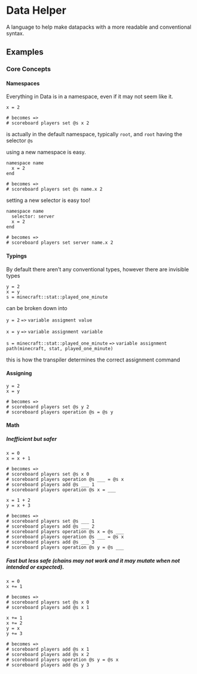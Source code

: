 Data Helper
===========
A language to help make datapacks with a more readable and conventional syntax.

Examples
--------
### Core Concepts

#### Namespaces

Everything in Data is in a namespace, even if it may not seem like it.

```cr
x = 2

# becomes =>
# scoreboard players set @s x 2
```

is actually in the default namespace, typically `root`, and `root` having the selector `@s`

using a new namespace is easy.

```cr
namespace name
  x = 2
end
  
# becomes =>
# scoreboard players set @s name.x 2
```

setting a new selector is easy too!
```cr
namespace name
  selector: server
  x = 2
end
  
# becomes =>
# scoreboard players set server name.x 2
```

#### Typings

By default there aren't any conventional types, however there are invisible types

```cr
y = 2
x = y
s = minecraft::stat::played_one_minute
```

can be broken down into

`y = 2` `=>` `variable assigment value`

`x = y` `=>` `variable assignment variable`

`s = minecraft::stat::played_one_minute` `=>` `variable assignment path(minecraft, stat, played_one_minute)`

this is how the transpiler determines the correct assignment command

#### Assigning
```cr
y = 2
x = y

# becomes =>
# scoreboard players set @s y 2
# scoreboard players operation @s = @s y
```

#### Math
##### Inefficient but safer
```cr
x = 0
x = x + 1

# becomes =>
# scoreboard players set @s x 0
# scoreboard players operation @s ___ = @s x
# scoreboard players add @s ___ 1
# scoreboard players operation @s x = ___
```
```cr
x = 1 + 2
y = x + 3

# becomes =>
# scoreboard players set @s ___ 1
# scoreboard players add @s ___ 2
# scoreboard players operation @s x = @s ___
# scoreboard players operation @s ___ = @s x
# scoreboard players add @s ___ 3
# scoreboard players operation @s y = @s ___
```

##### Fast but less safe (chains may not work and it may mutate when not intended or expected).
```cr
x = 0
x += 1

# becomes =>
# scoreboard players set @s x 0
# scoreboard players add @s x 1
```

```cr
x += 1
x += 2
y = x
y += 3

# becomes =>
# scoreboard players add @s x 1
# scoreboard players add @s x 2
# scoreboard players operation @s y = @s x
# scoreboard players add @s y 3
```

